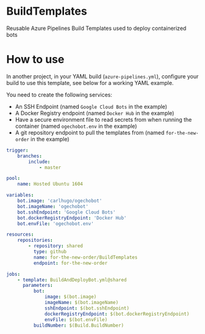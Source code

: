 # BuildTemplates

Reusable Azure Pipelines Build Templates used to deploy containerized bots

# How to use

In another project, in your YAML build (`azure-pipelines.yml`), configure your build to use this template, see below for a working YAML example.

You need to create the following services:

-   An SSH Endpoint (named `Google Cloud Bots` in the example)
-   A Docker Registry endpoint (named `Docker Hub` in the example)
-   Have a secure environment file to read secrets from when running the container (named `ogechobot.env` in the example)
-   A git repository endpoint to pull the templates from (named `for-the-new-order` in the example)

```yaml
trigger:
    branches:
        include:
            - master

pool:
    name: Hosted Ubuntu 1604

variables:
    bot.image: 'carlhugo/ogechobot'
    bot.imageName: 'ogechobot'
    bot.sshEndpoint: 'Google Cloud Bots'
    bot.dockerRegistryEndpoint: 'Docker Hub'
    bot.envFile: 'ogechobot.env'

resources:
    repositories:
        - repository: shared
          type: github
          name: for-the-new-order/BuildTemplates
          endpoint: for-the-new-order

jobs:
    - template: BuildAndDeployBot.yml@shared
      parameters:
          bot:
              image: $(bot.image)
              imageName: $(bot.imageName)
              sshEndpoint: $(bot.sshEndpoint)
              dockerRegistryEndpoint: $(bot.dockerRegistryEndpoint)
              envFile: $(bot.envFile)
          buildNumber: $(Build.BuildNumber)
```
